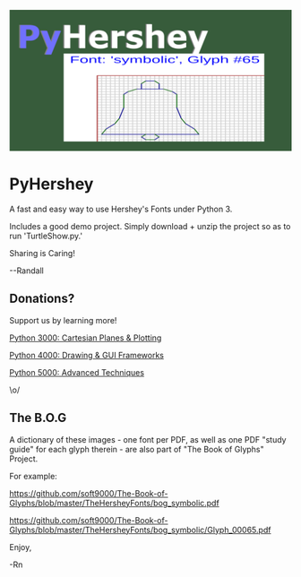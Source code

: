 ![Logo](https://github.com/soft9000/PyHershey/blob/master/PyHersheyLogo.png)
# PyHershey
A fast and easy way to use Hershey's Fonts under Python 3.

Includes a good demo project. Simply download + unzip the project so as to run 'TurtleShow.py.'


Sharing is Caring!

--Randall

## Donations? 

Support us by learning more!

[Python 3000: Cartesian Planes & Plotting](https://www.udemy.com/course/introduction-to-turtle-graphics/?referralCode=640D3C0F33837ADAE793)

[Python 4000: Drawing & GUI Frameworks](https://www.udemy.com/course/more-turtle-graphics/?referralCode=175F15EB2C2214789B54)

[Python 5000: Advanced Techniques](https://www.udemy.com/course/turtle-graphics-modeling-simulation/?referralCode=3E1EE4F426B1FFA945EB)

\o/


## The B.O.G

A dictionary of these images - one font per PDF, as well as one PDF "study guide" for each glyph therein - are also part of "The Book of Glyphs" Project.

For example:

https://github.com/soft9000/The-Book-of-Glyphs/blob/master/TheHersheyFonts/bog_symbolic.pdf

https://github.com/soft9000/The-Book-of-Glyphs/blob/master/TheHersheyFonts/bog_symbolic/Glyph_00065.pdf

Enjoy,

-Rn
